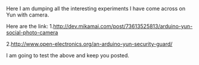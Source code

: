 Here I am dumping all the interesting experiments I have come across on Yun with camera.

Here are the link:
1.http://dev.mikamai.com/post/73613525813/arduino-yun-social-photo-camera

2.http://www.open-electronics.org/an-arduino-yun-security-guard/



I am going to test the above and keep you posted.
